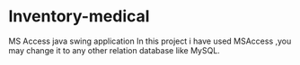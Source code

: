 # Inventory-medical
MS Access java swing application
In this project i have used MSAccess ,you may change it to any other relation database like MySQL.
